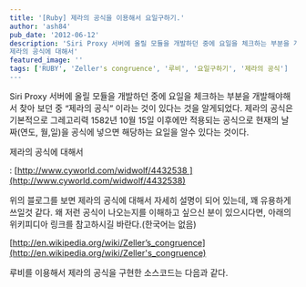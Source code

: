 ```yaml
---
title: '[Ruby] 제라의 공식을 이용해서 요일구하기.'
author: 'ash84'
pub_date: '2012-06-12'
description: 'Siri Proxy 서버에 올릴 모듈을 개발하던 중에 요일을 체크하는 부분을 개발해야해서 찾아 보던 중 “제라의 공식” 이라는 것이 있다는 것을 알게되었다. 제라의 공식은 기본적으로 그레고리력 1582년 10월 15일 이후에만 적용되는 공식으로 현재의 날짜(연도, 월,일)을 공식에 넣으면 해당하는 요일을 알수 있다는 것이다. 
제라의 공식에 대해서'
featured_image: ''
tags: ['RUBY', 'Zeller's congruence', '루비', '요일구하기', '제라의 공식']
---
```



<span style="font-size: 11pt; ">Siri Proxy 서버에 올릴 모듈을 개발하던 중에 요일을 체크하는 부분을 개발해야해서 찾아 보던 중 “제라의 공식” 이라는 것이 있다는 것을 알게되었다. 제라의 공식은 기본적으로 그레고리력 1582년 10월 15일 이후에만 적용되는 공식으로 현재의 날짜(연도, 월,일)을 공식에 넣으면 해당하는 요일을 알수 있다는 것이다. </span>

<span style="font-size: 11pt; ">제라의 공식에 대해서 </span>

<span style="font-size: 11pt; ">: [http://www.cyworld.com/widwolf/4432538 ](http://www.cyworld.com/widwolf/4432538)</span>

<span style="font-size: 11pt; ">위의 블로그를 보면 제라의 공식에 대해서 자세히 설명이 되어 있는데, 꽤 유용하게 쓰일것 같다. 왜 저런 공식이 나오는지를 이해하고 싶으신 분이 있으시다면, 아래의 위키피디아 링크를 참고하시길 바란다.(한국어는 없음)</span>

<span style="font-size: 11pt; ">[http://en.wikipedia.org/wiki/Zeller’s_congruence](http://en.wikipedia.org/wiki/Zeller's_congruence)</span>

<span style="font-size: 11pt; ">루비를 이용해서 제라의 공식을 구현한 소스코드는 다음과 같다. </span>

<script src="https://gist.github.com/2903986.js?file=gistfile1.rb"></script>



